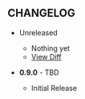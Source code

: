 CHANGELOG
---------

- Unreleased
  * Nothing yet
  * [View Diff](https://github.com/westonganger/active_snapshot/compare/v0.9.0...master)
  
- **0.9.0** - TBD
  * Initial Release
